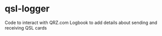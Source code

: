 # qsl-logger
Code to interact with QRZ.com Logbook to add details about sending and receiving QSL cards
